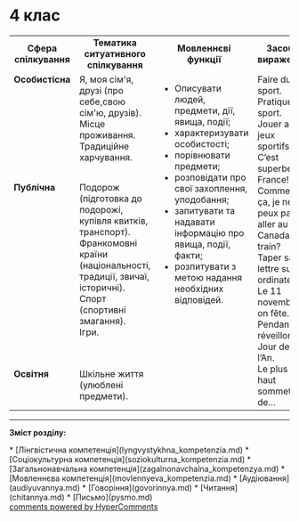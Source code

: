 <div id="hypercomments_widget" class="js-hypercomments-widget invisible"></div>

# 4 клас

<table>
  <tr>
    <td width="10%" align="center"><b>Сфера спілкування</b></td>
    <td width="10%" align="center"><b>Тематика ситуативного спілкування</b></td>
    <td width="40%" align="center"><b>Мовленнєві функції</b></td>
    <td width="60%" align="center"><b>Засоби вираження</b></td>
  </tr>
  <tr>
    <td width="10%" style="vertical-align:top !important;">
<b>Особистісна</b></td>
    <td width="10%" style="vertical-align:top !important;">
Я, моя сім'я, друзі (про себе,свою сім'ю, друзів).<br>
Місце проживання.<br>
Традиційне харчування.<br></td>
    <td width="40%" style="vertical-align:top !important;" rowspan="3">
<ul type="disc">
<li>Описувати людей, предмети, дії, явища, події;</li>
<li>характеризувати особистості;</li>
<li>порівнювати предмети;</li>
<li>розповідати про свої захоплення, уподобання;</li>
<li>запитувати та надавати інформацію про явища, події, факти;</li>
<li>розпитувати з метою надання необхідних відповідей.</li>
</ul>
</td>
    <td width="60%" style="vertical-align:top !important;" rowspan="3">
Faire du sport.<br>
Pratiquer le sport.<br>
Jouer aux jeux sportifs.<br>
C’est superbe, la France!<br>
Comment ça, je ne peux pas aller au Canada en train?<br>
Taper sa lettre sur un ordinateur.<br>
Le 11 novembre on fête…<br>
Pendant le réveillon du Jour de l’An.<br>
Le plus haut sommet de…<br>
</td>
  </tr>
<tr>
    <td width="10%" style="vertical-align:top !important;">
<b>Публічна</b></td>
    <td width="10%" style="vertical-align:top !important;">
Подорож (підготовка до подорожі, купівля квитків, транспорт).<br>
Франкомовні країни (національності, традиції, звичаї, історичні).<br>
Спорт (спортивні змагання).<br>
Ігри.</td>
</tr>
<tr>
    <td width="10%" style="vertical-align:top !important;">
<b>Освітня</b></td>
    <td width="10%" style="vertical-align:top !important;">
Шкільне життя (улюблені предмети).</td>
</tr>
</table>

<hr>
<p><b>Зміст розділу:</b></p>
   * [Лінгвістична компетенція](lyngvystykhna_kompetenzia.md)
   * [Соціокультурна компетенція](soziokulturna_kompetenzia.md)
   * [Загальнонавчальна компетенція](zagalnonavchalna_kompetenzya.md)
   * [Мовленнєва компетенція](movlennyeva_kompetenzia.md)
       * [Аудіювання](audiyuvannya.md)
       * [Говоріння](govorinnya.md)
       * [Читання](chitannya.md)
       * [Письмо](pysmo.md)

<div class="js-hypercomments-container">
    <a href="http://hypercomments.com" class="hc-link" title="comments widget">comments powered by HyperComments</a>
</div>
